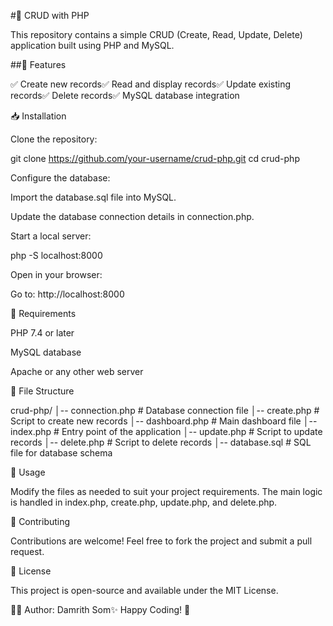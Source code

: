 #📌 CRUD with PHP

This repository contains a simple CRUD (Create, Read, Update, Delete) application built using PHP and MySQL.

##🚀 Features

✅ Create new records✅ Read and display records✅ Update existing records✅ Delete records✅ MySQL database integration

📥 Installation

Clone the repository:

git clone https://github.com/your-username/crud-php.git
cd crud-php

Configure the database:

Import the database.sql file into MySQL.

Update the database connection details in connection.php.

Start a local server:

php -S localhost:8000

Open in your browser:

Go to: http://localhost:8000

🔧 Requirements

PHP 7.4 or later

MySQL database

Apache or any other web server

📂 File Structure

crud-php/
│-- connection.php    # Database connection file
│-- create.php        # Script to create new records
│-- dashboard.php     # Main dashboard file
│-- index.php         # Entry point of the application
│-- update.php        # Script to update records
│-- delete.php        # Script to delete records
│-- database.sql      # SQL file for database schema

📌 Usage

Modify the files as needed to suit your project requirements. The main logic is handled in index.php, create.php, update.php, and delete.php.

🤝 Contributing

Contributions are welcome! Feel free to fork the project and submit a pull request.

📜 License

This project is open-source and available under the MIT License.

👨‍💻 Author: Damrith Som✨ Happy Coding! 🚀

